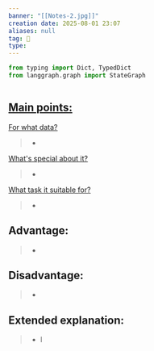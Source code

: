 ```yaml
---
banner: "[[Notes-2.jpg]]"
creation date: 2025-08-01 23:07
aliases: null
tag: 🤖
type:
---
```


```python
from typing import Dict, TypedDict
from langgraph.graph import StateGraph



```
## <u>Main points:</u>
<u>For what data?</u>
> -
<u>What's special about it?</u>
> -
<u>What task it suitable for?</u>
> -

## Advantage:
> - 

## Disadvantage:
> - 

## Extended explanation:
> - l


